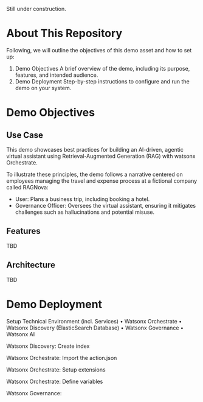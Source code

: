 
Still under construction. 

# About This Repository 
Following, we will outline the objectives of this demo asset and how to set up: 
1.	Demo Objectives 
A brief overview of the demo, including its purpose, features, and intended audience.
2.	Demo Deployment
Step-by-step instructions to configure and run the demo on your system.

# Demo Objectives 

## Use Case 

This demo showcases best practices for building an AI-driven, agentic virtual assistant using Retrieval-Augmented Generation (RAG) with watsonx Orchestrate.

To illustrate these principles, the demo follows a narrative centered on employees managing the travel and expense process at a fictional company called RAGNova:

- User: Plans a business trip, including booking a hotel.
- Governance Officer: Oversees the virtual assistant, ensuring it mitigates challenges such as hallucinations and potential misuse.

## Features 

TBD 

## Architecture 

TBD

# Demo Deployment

Setup Technical Environment (incl. Services) 
•	Watsonx Orchestrate 
•	Watsonx Discovery (ElasticSearch Database) 
•	Watsonx Governance
•	Watsonx AI 

Watsonx Discovery: Create index 

Watsonx Orchestrate: Import the action.json

Watsonx Orchestrate: Setup extensions

Watsonx Orchestrate: Define variables

Watsonx Governance: 

